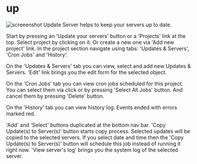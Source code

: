 # up
![screeenshot](https://cloud.githubusercontent.com/assets/18072680/24416507/b0b2d82a-13ed-11e7-8cc9-f9cc1cc6d1c2.png)
Update Server helps to keep your servers up to date.

Start by pressing an 'Update your servers' button or a 'Projects' link at the top.
Select project by clicking on it. Or create a new one via 'Add new project' link.
In the project section navigate using tabs: 'Updates & Servers', 'Cron Jobs' and 'History'.

On the 'Updates & Servers' tab you can view, select and add new Updates & Servers.
'Edit' link brings you the edit form for the selected object.

On the 'Cron Jobs' tab you can view cron jobs scheduled for this project.
You can select them via click or by pressing 'Select All Jobs' button.
And cancel them by pressing 'Delete' button.

On the 'History' tab you can view history log. Events ended with errors marked red.

'Add' and 'Select' buttons duplicated at the bottom nav bar.
'Copy Update(s) to Server(s)' button starts copy process.
Selected updates will be copied to the selected servers.
If you select date and time then the 'Copy Update(s) to Server(s)' button will schedule this job instead of running it right now.
'View server's log' brings you the system log of the selected server.
